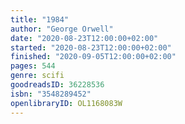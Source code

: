 ```yaml
---
title: "1984"
author: "George Orwell"
date: "2020-08-23T12:00:00+02:00"
started: "2020-08-23T12:00:00+02:00"
finished: "2020-09-05T12:00:00+02:00"
pages: 544
genre: scifi
goodreadsID: 36228536
isbn: "3548289452"
openlibraryID: OL1168083W
---
```

